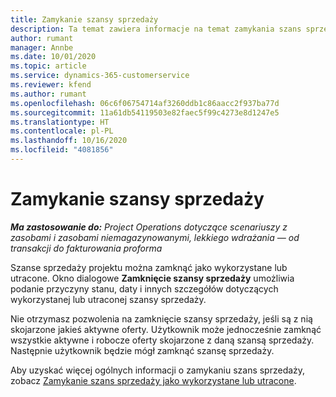 ```yaml
---
title: Zamykanie szansy sprzedaży
description: Ta temat zawiera informacje na temat zamykania szans sprzedaży projektu.
author: rumant
manager: Annbe
ms.date: 10/01/2020
ms.topic: article
ms.service: dynamics-365-customerservice
ms.reviewer: kfend
ms.author: rumant
ms.openlocfilehash: 06c6f06754714af3260ddb1c86aacc2f937ba77d
ms.sourcegitcommit: 11a61db54119503e82faec5f99c4273e8d1247e5
ms.translationtype: HT
ms.contentlocale: pl-PL
ms.lasthandoff: 10/16/2020
ms.locfileid: "4081856"
---
```

# <a name="close-an-opportunity"></a>Zamykanie szansy sprzedaży

_**Ma zastosowanie do:** Project Operations dotyczące scenariuszy z zasobami i zasobami niemagazynowanymi, lekkiego wdrażania — od transakcji do fakturowania proforma_

Szanse sprzedaży projektu można zamknąć jako wykorzystane lub utracone. Okno dialogowe **Zamknięcie szansy sprzedaży** umożliwia podanie przyczyny stanu, daty i innych szczegółów dotyczących wykorzystanej lub utraconej szansy sprzedaży.

Nie otrzymasz pozwolenia na zamknięcie szansy sprzedaży, jeśli są z nią skojarzone jakieś aktywne oferty. Użytkownik może jednocześnie zamknąć wszystkie aktywne i robocze oferty skojarzone z daną szansą sprzedaży. Następnie użytkownik będzie mógł zamknąć szansę sprzedaży.

Aby uzyskać więcej ogólnych informacji o zamykaniu szans sprzedaży, zobacz [Zamykanie szans sprzedaży jako wykorzystane lub utracone](https://docs.microsoft.com/dynamics365/sales-enterprise/close-opportunity-won-lost-sales).

